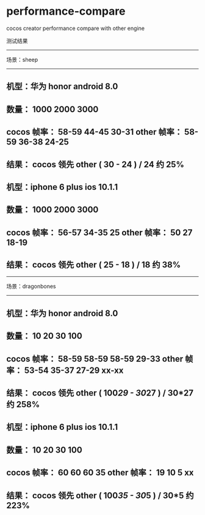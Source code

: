 # performance-compare
cocos creator performance compare with other engine

测试结果

********************************************
场景：sheep 
********************************************

机型：华为 honor android 8.0
--------------------------------------------
数量：          1000        2000        3000
--------------------------------------------
cocos 帧率：    58-59       44-45       30-31
other 帧率：    58-59       36-38       24-25
--------------------------------------------
结果： cocos 领先 other ( 30 - 24 ) / 24 约 25%
--------------------------------------------

机型：iphone 6 plus ios 10.1.1
--------------------------------------------
数量：          1000        2000        3000
--------------------------------------------
cocos 帧率：    56-57       34-35       25
other 帧率：    50          27          18-19
--------------------------------------------
结果： cocos 领先 other ( 25 - 18 ) / 18 约 38%
--------------------------------------------

********************************************
场景：dragonbones
********************************************

机型：华为 honor android 8.0
---------------------------------------------------------
数量：          10          20          30      100
---------------------------------------------------------
cocos 帧率：    58-59       58-59       58-59   29-33
other 帧率：    53-54       35-37       27-29   xx-xx
---------------------------------------------------------
结果： cocos 领先 other ( 100*29 - 30*27 ) / 30*27 约 258%
---------------------------------------------------------

机型：iphone 6 plus ios 10.1.1
---------------------------------------------------------
数量：          10          20          30      100
---------------------------------------------------------
cocos 帧率：    60          60          60      35
other 帧率：    19          10          5       xx
---------------------------------------------------------
结果： cocos 领先 other ( 100*35 - 30*5 ) / 30*5 约 223%
---------------------------------------------------------